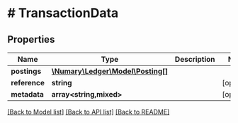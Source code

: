 # # TransactionData

## Properties

Name | Type | Description | Notes
------------ | ------------- | ------------- | -------------
**postings** | [**\Numary\Ledger\Model\Posting[]**](Posting.md) |  |
**reference** | **string** |  | [optional]
**metadata** | **array<string,mixed>** |  | [optional]

[[Back to Model list]](../../README.md#models) [[Back to API list]](../../README.md#endpoints) [[Back to README]](../../README.md)
